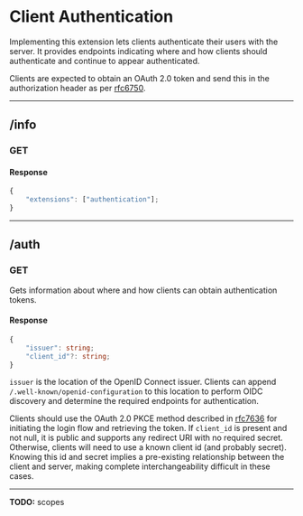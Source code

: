 Client Authentication
=====================
Implementing this extension lets clients authenticate their users with the server.
It provides endpoints indicating where and how clients should authenticate and continue to appear authenticated.

Clients are expected to obtain an OAuth 2.0 token and send this in the authorization header as per [rfc6750](https://datatracker.ietf.org/doc/html/rfc6750#section-2.1).

--------------------------------------------------------------------------------

## /info
### GET
#### Response
```typescript
{
	"extensions": ["authentication"];
}
```

--------------------------------------------------------------------------------

## /auth
### GET
Gets information about where and how clients can obtain authentication tokens.
#### Response
```typescript
{
	"issuer": string;
	"client_id"?: string;
}
```
`issuer` is the location of the OpenID Connect issuer.
Clients can append `/.well-known/openid-configuration` to this location to perform OIDC discovery and determine the required endpoints for authentication.

Clients should use the OAuth 2.0 PKCE method described in [rfc7636](https://datatracker.ietf.org/doc/html/rfc7636) for initiating the login flow and retrieving the token.
If `client_id` is present and not null, it is public and supports any redirect URI with no required secret.
Otherwise, clients will need to use a known client id (and probably secret).
Knowing this id and secret implies a pre-existing relationship between the client and server, making complete interchangeability difficult in these cases.

--------------------------------------------------------------------------------

**TODO:** scopes
